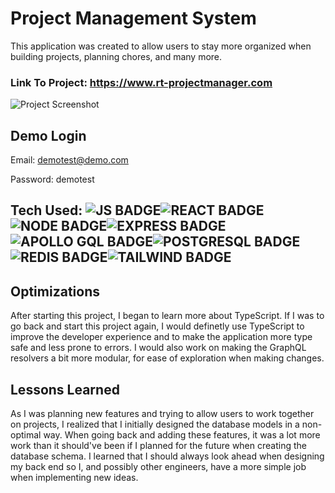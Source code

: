 # Project Management System

This application was created to allow users to stay more organized when building projects, planning chores, and many more.

### Link To Project: https://www.rt-projectmanager.com

![Project Screenshot](https://rt-media.s3.amazonaws.com/project-screenshots/proj-man-2.png)

## Demo Login

Email: demotest@demo.com

Password: demotest

## Tech Used: ![JS BADGE](https://img.shields.io/badge/JavaScript-323330?style=for-the-badge&logo=javascript&logoColor=F7DF1E)![REACT BADGE](https://img.shields.io/badge/React-20232A?style=for-the-badge&logo=react&logoColor=61DAFB)![NODE BADGE](https://img.shields.io/badge/Node.js-339933?style=for-the-badge&logo=nodedotjs&logoColor=white)![EXPRESS BADGE](https://img.shields.io/badge/Express.js-000000?style=for-the-badge&logo=express&logoColor=white)![APOLLO GQL BADGE](https://img.shields.io/badge/Apollo%20GraphQL-311C87?&style=for-the-badge&logo=Apollo%20GraphQL&logoColor=white)![POSTGRESQL BADGE](https://img.shields.io/badge/PostgreSQL-316192?style=for-the-badge&logo=postgresql&logoColor=white)![REDIS BADGE](https://img.shields.io/badge/redis-CC0000.svg?&style=for-the-badge&logo=redis&logoColor=white)![TAILWIND BADGE](https://img.shields.io/badge/Tailwind_CSS-38B2AC?style=for-the-badge&logo=tailwind-css&logoColor=white)

## Optimizations
After starting this project, I began to learn more about TypeScript. If I was to go back and start this project again, I would definetly use TypeScript to improve the developer experience and to make the application more type safe and less prone to errors. I would also work on making the GraphQL resolvers a bit more modular, for ease of exploration when making changes. 

## Lessons Learned
As I was planning new features and trying to allow users to work together on projects, I realized that I initially designed the database models in a non-optimal way. When going back and adding these features, it was a lot more work than it should've been if I planned for the future when creating the database schema. I learned that I should always look ahead when designing my back end so I, and possibly other engineers, have a more simple job when implementing new ideas.
